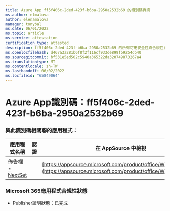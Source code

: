 ```yaml
---
title: Azure App ff5f406c-2ded-423f-b6ba-2950a2532b69 的識別碼資訊
ms.author: elmalova
author: elenamalova
manager: tonybal
ms.date: 06/01/2022
ms.topic: article
ms.service: attestation
certification_type: attested
description: ff5f406c-2ded-423f-b6ba-2950a2532b69 的所有可用安全性與合規性資訊。
ms.openlocfilehash: d467a3a281b6f8f2f116cf933de899fb9a54db40
ms.sourcegitcommit: bf531e5ed502c5940a365322da320749873267a4
ms.translationtype: MT
ms.contentlocale: zh-TW
ms.lasthandoff: 06/02/2022
ms.locfileid: "65849064"
---
```

# <a name="azure-app-id-ff5f406c-2ded-423f-b6ba-2950a2532b69"></a>Azure App識別碼：ff5f406c-2ded-423f-b6ba-2950a2532b69


### <a name="apps-associated-with-this-id"></a>與此識別碼相關聯的應用程式：
| **應用程式名稱** | **認證** | **在 AppSource 中檢視** |
|--------------|---------------|-----------------------|
| [佈告欄 - NextSet](../forward/WA200002122.md) |  | [https://appsource.microsoft.com/product/office/WA200002122](https://appsource.microsoft.com/product/office/WA200002122) |

### <a name="microsoft-365-app-compliance-status"></a>Microsoft 365應用程式合規性狀態
- Publisher證明狀態：已完成

